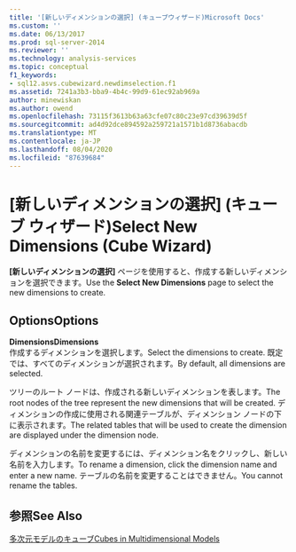 ```yaml
---
title: '[新しいディメンションの選択] (キューブウィザード)Microsoft Docs'
ms.custom: ''
ms.date: 06/13/2017
ms.prod: sql-server-2014
ms.reviewer: ''
ms.technology: analysis-services
ms.topic: conceptual
f1_keywords:
- sql12.asvs.cubewizard.newdimselection.f1
ms.assetid: 7241a3b3-bba9-4b4c-99d9-61ec92ab969a
author: minewiskan
ms.author: owend
ms.openlocfilehash: 73115f3613b63a63cfe07c80c23e97cd39639d5f
ms.sourcegitcommit: ad4d92dce894592a259721a1571b1d8736abacdb
ms.translationtype: MT
ms.contentlocale: ja-JP
ms.lasthandoff: 08/04/2020
ms.locfileid: "87639684"
---
```

# <a name="select-new-dimensions-cube-wizard"></a><span data-ttu-id="cc907-102">[新しいディメンションの選択] (キューブ ウィザード)</span><span class="sxs-lookup"><span data-stu-id="cc907-102">Select New Dimensions (Cube Wizard)</span></span>
  <span data-ttu-id="cc907-103">**[新しいディメンションの選択]** ページを使用すると、作成する新しいディメンションを選択できます。</span><span class="sxs-lookup"><span data-stu-id="cc907-103">Use the **Select New Dimensions** page to select the new dimensions to create.</span></span>  
  
## <a name="options"></a><span data-ttu-id="cc907-104">Options</span><span class="sxs-lookup"><span data-stu-id="cc907-104">Options</span></span>  
 <span data-ttu-id="cc907-105">**Dimensions**</span><span class="sxs-lookup"><span data-stu-id="cc907-105">**Dimensions**</span></span>  
 <span data-ttu-id="cc907-106">作成するディメンションを選択します。</span><span class="sxs-lookup"><span data-stu-id="cc907-106">Select the dimensions to create.</span></span> <span data-ttu-id="cc907-107">既定では、すべてのディメンションが選択されます。</span><span class="sxs-lookup"><span data-stu-id="cc907-107">By default, all dimensions are selected.</span></span>  
  
 <span data-ttu-id="cc907-108">ツリーのルート ノードは、作成される新しいディメンションを表します。</span><span class="sxs-lookup"><span data-stu-id="cc907-108">The root nodes of the tree represent the new dimensions that will be created.</span></span> <span data-ttu-id="cc907-109">ディメンションの作成に使用される関連テーブルが、ディメンション ノードの下に表示されます。</span><span class="sxs-lookup"><span data-stu-id="cc907-109">The related tables that will be used to create the dimension are displayed under the dimension node.</span></span>  
  
 <span data-ttu-id="cc907-110">ディメンションの名前を変更するには、ディメンション名をクリックし、新しい名前を入力します。</span><span class="sxs-lookup"><span data-stu-id="cc907-110">To rename a dimension, click the dimension name and enter a new name.</span></span> <span data-ttu-id="cc907-111">テーブルの名前を変更することはできません。</span><span class="sxs-lookup"><span data-stu-id="cc907-111">You cannot rename the tables.</span></span>  
  
## <a name="see-also"></a><span data-ttu-id="cc907-112">参照</span><span class="sxs-lookup"><span data-stu-id="cc907-112">See Also</span></span>  
 [<span data-ttu-id="cc907-113">多次元モデルのキューブ</span><span class="sxs-lookup"><span data-stu-id="cc907-113">Cubes in Multidimensional Models</span></span>](multidimensional-models/cubes-in-multidimensional-models.md)  
  
  
